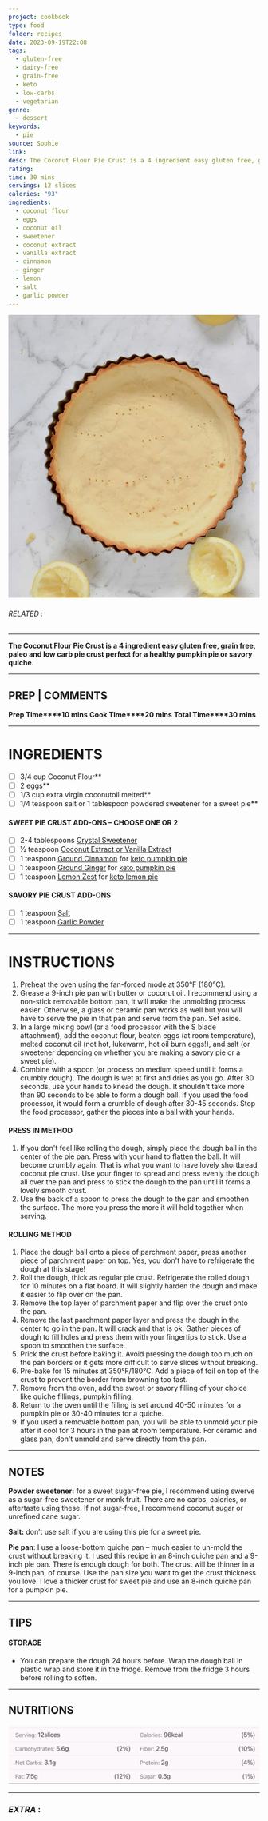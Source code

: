 ```yaml
---
project: cookbook
type: food
folder: recipes
date: 2023-09-19T22:08
tags:
  - gluten-free
  - dairy-free
  - grain-free
  - keto
  - low-carbs
  - vegetarian
genre:
  - dessert
keywords:
  - pie
source: Sophie
link: 
desc: The Coconut Flour Pie Crust is a 4 ingredient easy gluten free, grain free, paleo and low carb pie crust perfect for a healthy pumpkin pie or savory quiche.
rating: 
time: 30 mins
servings: 12 slices
calories: "93"
ingredients:
  - coconut flour
  - eggs
  - coconut oil
  - sweetener
  - coconut extract
  - vanilla extract
  - cinnamon
  - ginger
  - lemon
  - salt
  - garlic powder
---
```


![IMAGE](image_208.png)

###### *RELATED* : 
---
**The Coconut Flour Pie Crust is a 4 ingredient easy gluten free, grain free, paleo and low carb pie crust perfect for a healthy pumpkin pie or savory quiche.**

---
## PREP | COMMENTS

**Prep Time****10 mins**
**Cook Time****20 mins**
**Total Time****30 mins**

---
# INGREDIENTS

- [ ] 3/4 cup Coconut Flour**
- [ ] 2 eggs**
- [ ] 1/3 cup extra virgin coconutoil melted**
- [ ] 1/4 teaspoon salt or 1 tablespoon powdered sweetener for a sweet pie**

#### SWEET PIE CRUST ADD-ONS – CHOOSE ONE OR 2

- [ ] 2-4 tablespoons [Crystal Sweetener](https://www.amazon.com/SWEETENER-Erythritol-Sweetener-Alternative-Substitute/dp/B07MCYC3T1?&linkCode=ll1&tag=sweetashoney-20&linkId=9448c9e7f8ab356dd2cf1b099c2af037&language=en_US&ref_=as_li_ss_tl)
- [ ] ½ teaspoon [Coconut Extract or Vanilla Extract](https://www.amazon.com/gp/product/B00D8XD85U/ref=as_li_qf_asin_il_tl?ie=UTF8&tag=sweetashoney-20&creative=9325&linkCode=as2&creativeASIN=B00D8XD85U&linkId=7443af758764d7a645ac37b15c93c762)
- [ ] 1 teaspoon [Ground Cinnamon](https://www.amazon.com/gp/product/B00ZK8YIXW/ref=as_li_qf_asin_il_tl?ie=UTF8&tag=sweetashoney-20&creative=9325&linkCode=as2&creativeASIN=B00ZK8YIXW&linkId=a2d9d8010f65cd51acedd5152e1a711e) for [keto pumpkin pie](https://www.sweetashoney.co/keto-pumpkin-pie/)
- [ ] 1 teaspoon [Ground Ginger](https://www.amazon.com/gp/product/B00MIJXNAK/ref=as_li_qf_asin_il_tl?ie=UTF8&tag=sweetashoney-20&creative=9325&linkCode=as2&creativeASIN=B00MIJXNAK&linkId=5e34a4169fed96e20e3c451c6720e250) for [keto pumpkin pie](https://www.sweetashoney.co/keto-pumpkin-pie/)
- [ ] 1 teaspoon [Lemon Zest](https://www.amazon.com/gp/product/B079DSY3ZL/ref=as_li_qf_asin_il_tl?ie=UTF8&tag=sweetashoney-20&creative=9325&linkCode=as2&creativeASIN=B079DSY3ZL&linkId=a07d10da7c228dbd6f2949fc38372b66) for [keto lemon pie](https://www.sweetashoney.co/sugar-free-lemon-pie-curd-tart/)

#### SAVORY PIE CRUST ADD-ONS

- [ ] 1 teaspoon [Salt](https://www.amazon.com/Spice-Lab-Pink-Himalayan-Salt/dp/B004LKVRLG?keywords=salt&qid=1643931577&refinements=p_n_cpf_eligible%3A21512497011&rnid=21512496011&s=grocery&sr=1-1&linkCode=ll1&tag=sweetashoney-20&linkId=fef3ee57518c7ec2507ce595b4614635&language=en_US&ref_=as_li_ss_tl)
- [ ] 1 teaspoon [Garlic Powder](https://www.amazon.com/gp/product/B003T0668I/ref=as_li_qf_asin_il_tl?ie=UTF8&tag=sweetashoney-20&creative=9325&linkCode=as2&creativeASIN=B003T0668I&linkId=e7a5fc86125768f588c6c871c70d9cf0)

---
# INSTRUCTIONS

1. Preheat the oven using the fan-forced mode at 350°F (180°C).
2. Grease a 9-inch pie pan with butter or coconut oil. I recommend using a non-stick removable bottom pan, it will make the unmolding process easier. Otherwise, a glass or ceramic pan works as well but you will have to serve the pie in that pan and serve from the pan. Set aside.
3. In a large mixing bowl (or a food processor with the S blade attachment), add the coconut flour, beaten eggs (at room temperature), melted coconut oil (not hot, lukewarm, hot oil burn eggs!), and salt (or sweetener depending on whether you are making a savory pie or a sweet pie).
4. Combine with a spoon (or process on medium speed until it forms a crumbly dough). The dough is wet at first and dries as you go. After 30 seconds, use your hands to knead the dough. It shouldn't take more than 90 seconds to be able to form a dough ball. If you used the food processor, it would form a crumble of dough after 30-45 seconds. Stop the food processor, gather the pieces into a ball with your hands.
    

#### PRESS IN METHOD

1. If you don't feel like rolling the dough, simply place the dough ball in the center of the pie pan. Press with your hand to flatten the ball. It will become crumbly again. That is what you want to have lovely shortbread coconut pie crust. Use your finger to spread and press evenly the dough all over the pan and press to stick the dough to the pan until it forms a lovely smooth crust.
2. Use the back of a spoon to press the dough to the pan and smoothen the surface. The more you press the more it will hold together when serving.
    
#### ROLLING METHOD

1. Place the dough ball onto a piece of parchment paper, press another piece of parchment paper on top. Yes, you don't have to refrigerate the dough at this stage!
2. Roll the dough, thick as regular pie crust. Refrigerate the rolled dough for 10 minutes on a flat board. It will slightly harden the dough and make it easier to flip over on the pan.
3. Remove the top layer of parchment paper and flip over the crust onto the pan.
4. Remove the last parchment paper layer and press the dough in the center to go in the pan. It will crack and that is ok. Gather pieces of dough to fill holes and press them with your fingertips to stick. Use a spoon to smoothen the surface.
5. Prick the crust before baking it. Avoid pressing the dough too much on the pan borders or it gets more difficult to serve slices without breaking.
6. Pre-bake for 15 minutes at 350°F/180°C. Add a piece of foil on top of the crust to prevent the border from browning too fast.
7. Remove from the oven, add the sweet or savory filling of your choice like quiche fillings, pumpkin filling.
8. Return to the oven until the filling is set around 40-50 minutes for a pumpkin pie or 30-40 minutes for a quiche.
9. If you used a removable bottom pan, you will be able to unmold your pie after it cool for 3 hours in the pan at room temperature. For ceramic and glass pan, don't unmold and serve directly from the pan.

---
## NOTES

**Powder sweetener:** for a sweet sugar-free pie, I recommend using swerve as a sugar-free sweetener or monk fruit. There are no carbs, calories, or aftertaste using these. If not sugar-free, I recommend coconut sugar or unrefined cane sugar.

**Salt:** don’t use salt if you are using this pie for a sweet pie.

**Pie pan**: I use a loose-bottom quiche pan – much easier to un-mold the crust without breaking it. I used this recipe in an 8-inch quiche pan and a 9-inch pie pan. There is enough dough for both. The crust will be thinner in a 9-inch pan, of course. Use the pan size you want to get the crust thickness you love. I love a thicker crust for sweet pie and use an 8-inch quiche pan for a pumpkin pie.

---
## TIPS

#### STORAGE

- You can prepare the dough 24 hours before. Wrap the dough ball in plastic wrap and store it in the fridge. Remove from the fridge 3 hours before rolling to soften.

---
## NUTRITIONS

![IMAGE](image_209.png)


---
### *EXTRA* :



